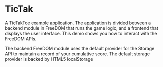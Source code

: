 TicTak
======

A TicTakToe example application.
The application is divided between a backend module in FreeDOM that runs the game logic,
and a frontend that displays the user interface.
This demo shows you how to interact with the FreeDOM APIs.

The backend FreeDOM module uses the default provider for the Storage API
to maintain a record of your cumulative score.
The default storage provider is backed by HTML5 localStorage
